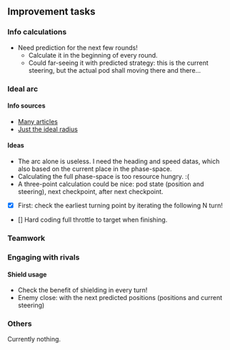 ## Improvement tasks

### Info calculations

 - Need prediction for the next few rounds!
    - Calculate it in the beginning of every round.
    - Could far-seeing it with predicted strategy: this is the current steering, but the actual pod shall moving there and there...

### Ideal arc

#### Info sources

 - [Many articles](http://vamos.sourceforge.net/computer-controlled-cars/computer-controlled-cars.html)
 - [Just the ideal radius](https://math.stackexchange.com/questions/289575/car-racing-how-to-calculate-the-radius-of-the-racing-line-through-a-turn-of-var)

#### Ideas

 - The arc alone is useless. I need the heading and speed datas, which also based on the current place in the phase-space.
 - Calculating the full phase-space is too resource hungry. :(
 - A three-point calculation could be nice: pod state (position and steering), next checkpoint, after next checkpoint.
 - [x] First: check the earliest turning point by iterating the following N turn!
 - [] Hard coding full throttle to target when finishing.

### Teamwork

### Engaging with rivals

#### Shield usage

 - Check the benefit of shielding in every turn!
 - Enemy close: with the next predicted positions (positions and current steering)

### Others

Currently nothing.